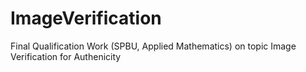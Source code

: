 # ImageVerification
Final Qualification Work (SPBU, Applied Mathematics) on topic Image Verification for Authenicity
